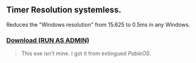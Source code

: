 ## Timer Resolution systemless.
Reduces the "Windows resolution" from 15.625 to 0.5ms in any Windows.


### [Download (RUN AS ADMIN)](https://github.com/gzmatte/STR/releases/download/1/STR.bat)

> This exe isn't mine. I got it from extingued _PableOS_.

